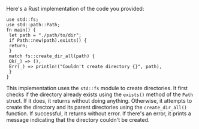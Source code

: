 Here's a Rust implementation of the code you provided:
```
use std::fs;
use std::path::Path;
fn main() {
 let path = "./path/to/dir";
 if Path::new(path).exists() {
 return;
 }
 match fs::create_dir_all(path) {
 Ok(_) => (),
 Err(_) => println!("Couldn't create directory {}", path),
 }
}
```
This implementation uses the `std::fs` module to create directories. It first checks if the directory already exists using the `exists()` method of the `Path` struct. If it does, it returns without doing anything. Otherwise, it attempts to create the directory and its parent directories using the `create_dir_all()` function. If successful, it returns without error. If there's an error, it prints a message indicating that the directory couldn't be created.

